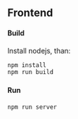 ## Frontend
#### Build
Install nodejs, than:
```bash
npm install
npm run build
```
#### Run
```bash
npm run server
```